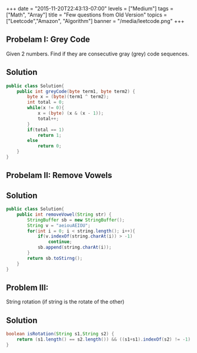 +++
date = "2015-11-20T22:43:13-07:00"
levels = ["Medium"]
tags = ["Math", "Array"]
title = "Few questions from Old Version"
topics = ["Leetcode","Amazon", "Algorithm"]
banner = "/media/leetcode.png"
+++
<!--more-->

## Probelam I: Grey Code
Given 2 numbers. Find if they are consecutive gray (grey) code sequences.

## Solution 
```java
public class Solution{
	public int greyCode(byte term1, byte term2) {
		byte x = (byte)(term1 ^ term2);
		int total = 0;
		while(x != 0){
			x = (byte) (x & (x - 1));
			total++;
		}
		if(total == 1) 
			return 1; 
		else 
			return 0;
	}
}
```

## Probelam II: Remove Vowels

## Solution 
```java
public class Solution{
	public int removeVowel(String str) {
		StringBuffer sb = new StringBuffer();
		String v = "aeiouAEIOU";
		for(int i = 0; i < string.length(); i++){
			if(v.indexOf(string.charAt(i)) > -1)
		 		continue;
			sb.append(string.charAt(i));
		}
		return sb.toStirng();
	}
}
```

## Problem III:
String rotation (if string is the rotate of the other)

## Solution
```java
boolean isRotation(String s1,String s2) {  
    return (s1.length() == s2.length()) && ((s1+s1).indexOf(s2) != -1);  
} 
```

